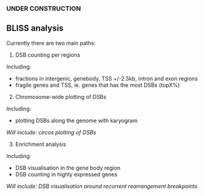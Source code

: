 ### UNDER CONSTRUCTION

## BLISS analysis

Currently there are two main paths:
1. DSB counting per regions

  Including:
  - fractions in intergenic, genebody, TSS +/-2.5kb, intron and exon regions
  - fragile genes and TSS, ie. genes that has the most DSBs (topX%)
  
2. Chromosome-wide plotting of DSBs

  Including:
  - plotting DSBs along the genome with karyogram
  
  _Will include: circos plotting of DSBs_
  
3. Enrichment analysis

  Including:
  - DSB visualisation in the gene body region
  - DSB counting in highly expressed genes
  
  _Will include: DSB visualisation around recurrent rearrangement breakpoints_

